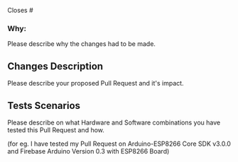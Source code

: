 <!--
Thank you for contributing to this project! You must fill out the information below before we can review this pull request. By explaining why you're making a change (or linking to an issue) and what changes you've made, we can triage your pull request to the best possible team for review.
-->

Closes #<!--Issue Number-->

<!-- If there's an existing issue for your change, please link to it above. If there's not an existing issue, please open one first to make it more likely that this update will be accepted :) 
--->

### Why:
Please describe why the changes had to be made.

## Changes Description
Please describe your proposed Pull Request and it's impact.

## Tests Scenarios
Please describe on what Hardware and Software combinations you have tested this Pull Request and how.

(for eg. I have tested my Pull Request on Arduino-ESP8266 Core SDK v3.0.0 and Firebase Arduino Version 0.3 with ESP8266 Board)